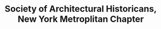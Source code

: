 ---
layout: repo
title: "Society of Architectural Historicans, New York Metroplitan Chapter"
id: 21432
permalink: repos/21432/
---